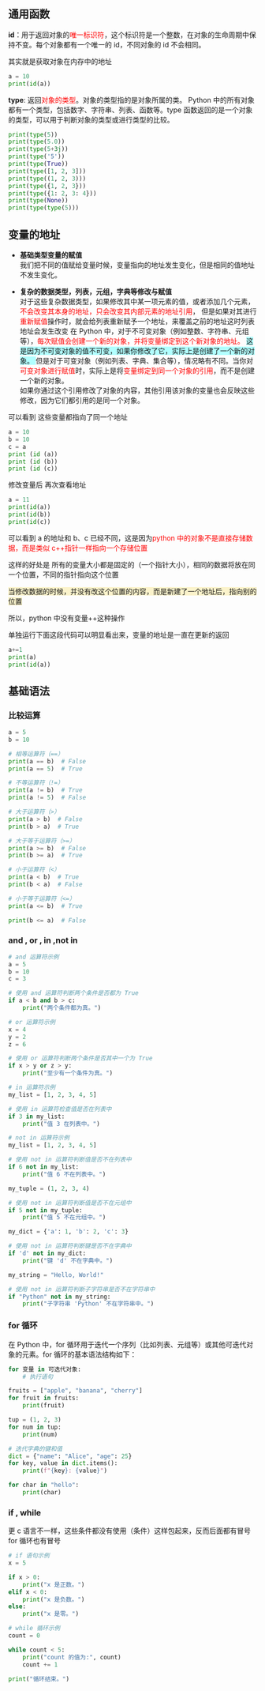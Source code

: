 ## 通用函数

**id**：用于返回对象的<font color=#FF0000>唯一标识符</font>，这个标识符是一个整数，在对象的生命周期中保持不变。每个对象都有一个唯一的 id，不同对象的 id 不会相同。

其实就是获取对象在内存中的地址  

```python
a = 10
print(id(a))
```

  
**type**: 返回<font color=#FF0000>对象的类型</font>。对象的类型指的是对象所属的类。 Python 中的所有对象都有一个类型，包括数字、字符串、列表、函数等。type 函数返回的是一个对象的类型，可以用于判断对象的类型或进行类型的比较。

```python
print(type(5))
print(type(5.0))
print(type(5+3j))
print(type('5'))
print(type(True))
print(type([1, 2, 3]))
print(type((1, 2, 3)))
print(type({1, 2, 3}))
print(type({1: 2, 3: 4}))
print(type(None))
print(type(type(5)))
```


## 变量的地址

-  **基础类型变量的赋值**  
我们把不同的值赋给变量时候，变量指向的地址发生变化，但是相同的值地址不发生变化。  
  
- **复杂的数据类型，列表，元组，字典等修改与赋值**  
对于这些复杂数据类型，如果修改其中某一项元素的值，或者添加几个元素，<font color="#ff0000">不会改变其本身的地址，只会改变其内部元素的地址引用</font>，
但是如果对其进行<font color="#ff0000">重新赋值</font>操作时，就会给列表重新赋予一个地址，来覆盖之前的地址这时列表地址会发生改变
在 Python 中，对于不可变对象（例如整数、字符串、元组等），<font color="#ff0000">每次赋值会创建一个新的对象，并将变量绑定到这个新对象的地址。  </font>
<span style="background:#b1ffff">这是因为不可变对象的值不可变，如果你修改了它，实际上是创建了一个新的对象。  </span>
但是对于可变对象（例如列表、字典、集合等），情况略有不同。当你对<font color="#ff0000">可变对象进行赋值</font>时，实际上是将<font color="#ff0000">变量绑定到同一个对象的引用</font>，而不是创建一个新的对象。  
如果你通过这个引用修改了对象的内容，其他引用该对象的变量也会反映这些修改，因为它们都引用的是同一个对象。  

可以看到 这些变量都指向了同一个地址

```python
a = 10
b = 10 
c = a 
print (id (a))
print (id (b))
print (id (c))
```
修改变量后 再次查看地址
```python
a = 11
print(id(a))
print(id(b))
print(id(c))
```

可以看到 a 的地址和 b、c 已经不同，这是因为<font color="#ff0000">python 中的对象不是直接存储数据，而是类似 c++指针一样指向一个存储位置</font>

这样的好处是 所有的变量大小都是固定的（一个指针大小），相同的数据将放在同一个位置，不同的指针指向这个位置

<span style="background:rgba(240, 200, 0, 0.2)">当修改数据的时候，并没有改这个位置的内容，而是新建了一个地址后，指向别的位置</span>

所以，python 中没有变量++这种操作

单独运行下面这段代码可以明显看出来，变量的地址是一直在更新的返回

```python
a+=1
print(a)
print(id(a))
```


## 基础语法
### 比较运算
```python
a = 5
b = 10

# 相等运算符（==）
print(a == b)  # False
print(a == 5)  # True

# 不等运算符（!=）
print(a != b)  # True
print(a != 5)  # False

# 大于运算符（>）
print(a > b)  # False
print(b > a)  # True

# 大于等于运算符（>=）
print(a >= b)  # False
print(b >= a)  # True

# 小于运算符（<）
print(a < b)  # True
print(b < a)  # False

# 小于等于运算符（<=）
print(a <= b)  # True

print(b <= a)  # False
```

### and , or , in ,not in
```python
# and 运算符示例
a = 5
b = 10
c = 3

# 使用 and 运算符判断两个条件是否都为 True
if a < b and b > c:
    print("两个条件都为真。")

# or 运算符示例
x = 4
y = 2
z = 6

# 使用 or 运算符判断两个条件是否其中一个为 True
if x > y or z > y:
    print("至少有一个条件为真。")

# in 运算符示例
my_list = [1, 2, 3, 4, 5]

# 使用 in 运算符检查值是否在列表中
if 3 in my_list:
    print("值 3 在列表中。")

# not in 运算符示例
my_list = [1, 2, 3, 4, 5]

# 使用 not in 运算符判断值是否不在列表中
if 6 not in my_list:
    print("值 6 不在列表中。")

my_tuple = (1, 2, 3, 4)

# 使用 not in 运算符判断值是否不在元组中
if 5 not in my_tuple:
    print("值 5 不在元组中。")

my_dict = {'a': 1, 'b': 2, 'c': 3}

# 使用 not in 运算符判断键是否不在字典中
if 'd' not in my_dict:
    print("键 'd' 不在字典中。")

my_string = "Hello, World!"

# 使用 not in 运算符判断子字符串是否不在字符串中
if "Python" not in my_string:
    print("子字符串 'Python' 不在字符串中。")
```

### for 循环
在 Python 中，for 循环用于迭代一个序列（比如列表、元组等）或其他可迭代对象的元素。for 循环的基本语法结构如下：

```python
for 变量 in 可迭代对象:
    # 执行语句
```


```python
fruits = ["apple", "banana", "cherry"]
for fruit in fruits:
    print(fruit)
```

```python
tup = (1, 2, 3)
for num in tup:
    print(num)
```

```python
# 迭代字典的键和值
dict = {"name": "Alice", "age": 25}
for key, value in dict.items():
    print(f"{key}: {value}")
```

```python
for char in "hello":
    print(char)
```

### if , while

更 c 语言不一样，这些条件都没有使用（条件）这样包起来，反而后面都有冒号 for 循环也有冒号 

```python
# if 语句示例
x = 5

if x > 0:
    print("x 是正数。")
elif x < 0:
    print("x 是负数。")
else:
    print("x 是零。")

# while 循环示例
count = 0

while count < 5:
    print("count 的值为:", count)
    count += 1

print("循环结束。")
```

